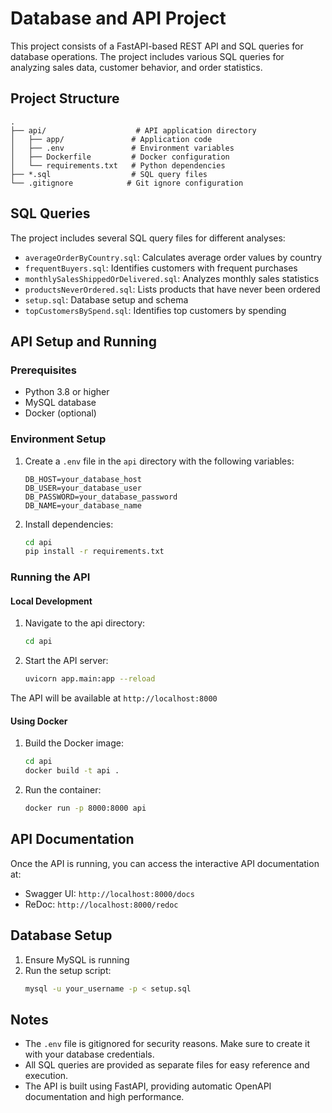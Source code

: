 # Database and API Project

This project consists of a FastAPI-based REST API and SQL queries for database operations. The project includes various SQL queries for analyzing sales data, customer behavior, and order statistics.

## Project Structure

```
.
├── api/                    # API application directory
│   ├── app/               # Application code
│   ├── .env               # Environment variables
│   ├── Dockerfile         # Docker configuration
│   └── requirements.txt   # Python dependencies
├── *.sql                  # SQL query files
└── .gitignore            # Git ignore configuration
```

## SQL Queries

The project includes several SQL query files for different analyses:

- `averageOrderByCountry.sql`: Calculates average order values by country
- `frequentBuyers.sql`: Identifies customers with frequent purchases
- `monthlySalesShippedOrDelivered.sql`: Analyzes monthly sales statistics
- `productsNeverOrdered.sql`: Lists products that have never been ordered
- `setup.sql`: Database setup and schema
- `topCustomersBySpend.sql`: Identifies top customers by spending

## API Setup and Running

### Prerequisites

- Python 3.8 or higher
- MySQL database
- Docker (optional)

### Environment Setup

1. Create a `.env` file in the `api` directory with the following variables:
   ```
   DB_HOST=your_database_host
   DB_USER=your_database_user
   DB_PASSWORD=your_database_password
   DB_NAME=your_database_name
   ```

2. Install dependencies:
   ```bash
   cd api
   pip install -r requirements.txt
   ```

### Running the API

#### Local Development

1. Navigate to the api directory:
   ```bash
   cd api
   ```

2. Start the API server:
   ```bash
   uvicorn app.main:app --reload
   ```

The API will be available at `http://localhost:8000`

#### Using Docker

1. Build the Docker image:
   ```bash
   cd api
   docker build -t api .
   ```

2. Run the container:
   ```bash
   docker run -p 8000:8000 api
   ```

## API Documentation

Once the API is running, you can access the interactive API documentation at:
- Swagger UI: `http://localhost:8000/docs`
- ReDoc: `http://localhost:8000/redoc`

## Database Setup

1. Ensure MySQL is running
2. Run the setup script:
   ```bash
   mysql -u your_username -p < setup.sql
   ```

## Notes

- The `.env` file is gitignored for security reasons. Make sure to create it with your database credentials.
- All SQL queries are provided as separate files for easy reference and execution.
- The API is built using FastAPI, providing automatic OpenAPI documentation and high performance. 
